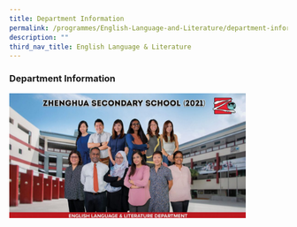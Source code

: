 ```yaml
---
title: Department Information
permalink: /programmes/English-Language-and-Literature/department-information/
description: ""
third_nav_title: English Language & Literature
---
```

### Department Information

<img src="/images/english%20and%20literature%20department.jpg" 
     style="width:85%">
